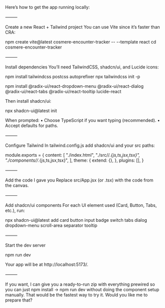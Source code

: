 Here’s how to get the app running locally:

⸻

Create a new React + Tailwind project
You can use Vite since it’s faster than CRA:

npm create vite@latest cosmere-encounter-tracker -- --template react
cd cosmere-encounter-tracker


⸻

Install dependencies
You’ll need TailwindCSS, shadcn/ui, and Lucide icons:

npm install tailwindcss postcss autoprefixer
npx tailwindcss init -p

npm install @radix-ui/react-dropdown-menu @radix-ui/react-dialog @radix-ui/react-tabs @radix-ui/react-tooltip lucide-react

Then install shadcn/ui:

npx shadcn-ui@latest init

When prompted:
    •    Choose TypeScript if you want typing (recommended).
    •    Accept defaults for paths.

⸻

Configure Tailwind
In tailwind.config.js add shadcn/ui and your src paths:

module.exports = {
  content: [
    "./index.html",
    "./src//*.{js,ts,jsx,tsx}",
    "./components//*.{js,ts,jsx,tsx}",
  ],
  theme: {
    extend: {},
  },
  plugins: [],
}


⸻

Add the code I gave you
Replace src/App.jsx (or .tsx) with the code from the canvas.

⸻

Add shadcn/ui components
For each UI element used (Card, Button, Tabs, etc.), run:

npx shadcn-ui@latest add card button input badge switch tabs dialog dropdown-menu scroll-area separator tooltip


⸻

Start the dev server

npm run dev

Your app will be at http://localhost:5173/.

⸻

If you want, I can give you a ready-to-run zip with everything prewired so you can just npm install → npm run dev without doing the component setup manually. That would be the fastest way to try it. Would you like me to prepare that?